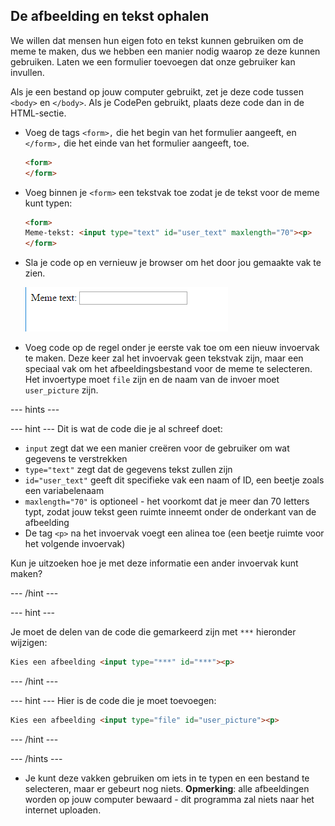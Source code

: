 ## De afbeelding en tekst ophalen

We willen dat mensen hun eigen foto en tekst kunnen gebruiken om de meme te maken, dus we hebben een manier nodig waarop ze deze kunnen gebruiken. Laten we een formulier toevoegen dat onze gebruiker kan invullen.

Als je een bestand op jouw computer gebruikt, zet je deze code tussen `<body>` en `</body>`. Als je CodePen gebruikt, plaats deze code dan in de HTML-sectie.

- Voeg de tags `<form>,` die het begin van het formulier aangeeft, en `</form>,` die het einde van het formulier aangeeft, toe.

    ```html
    <form>
    </form>
    ```

- Voeg binnen je `<form>` een tekstvak toe zodat je de tekst voor de meme kunt typen:

  ```html
  <form>
  Meme-tekst: <input type="text" id="user_text" maxlength="70"><p>
  </form>
  ```

- Sla je code op en vernieuw je browser om het door jou gemaakte vak te zien.

    ![Eerste vak](images/first-box.png)

- Voeg code op de regel onder je eerste vak toe om een nieuw invoervak te maken. Deze keer zal het invoervak geen tekstvak zijn, maar een speciaal vak om het afbeeldingsbestand voor de meme te selecteren. Het invoertype moet `file` zijn en de naam van de invoer moet `user_picture` zijn.

--- hints ---

--- hint --- Dit is wat de code die je al schreef doet:

  * `input` zegt dat we een manier creëren voor de gebruiker om wat gegevens te verstrekken
  * `type="text"` zegt dat de gegevens tekst zullen zijn
  * `id="user_text"` geeft dit specifieke vak een naam of ID, een beetje zoals een variabelenaam
  * `maxlength="70"` is optioneel - het voorkomt dat je meer dan 70 letters typt, zodat jouw tekst geen ruimte inneemt onder de onderkant van de afbeelding
  * De tag `<p>` na het invoervak voegt een alinea toe (een beetje ruimte voor het volgende invoervak)

Kun je uitzoeken hoe je met deze informatie een ander invoervak kunt maken?

--- /hint ---

--- hint ---

Je moet de delen van de code die gemarkeerd zijn met `***` hieronder wijzigen:

```html
Kies een afbeelding <input type="***" id="***"><p>
```

--- /hint ---

--- hint --- Hier is de code die je moet toevoegen:

```html
Kies een afbeelding <input type="file" id="user_picture"><p>
```
--- /hint ---

--- /hints ---

- Je kunt deze vakken gebruiken om iets in te typen en een bestand te selecteren, maar er gebeurt nog niets. **Opmerking**: alle afbeeldingen worden op jouw computer bewaard - dit programma zal niets naar het internet uploaden.
